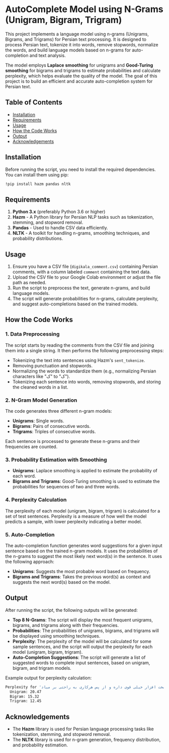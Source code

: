 # AutoComplete Model using N-Grams (Unigram, Bigram, Trigram)

This project implements a language model using n-grams (Unigrams, Bigrams, and Trigrams) for Persian text processing. It is designed to process Persian text, tokenize it into words, remove stopwords, normalize the words, and build language models based on n-grams for auto-completion and text analysis.

The model employs **Laplace smoothing** for unigrams and **Good-Turing smoothing** for bigrams and trigrams to estimate probabilities and calculate perplexity, which helps evaluate the quality of the model. The goal of this project is to build an efficient and accurate auto-completion system for Persian text.

## Table of Contents
- [Installation](#installation)
- [Requirements](#requirements)
- [Usage](#usage)
- [How the Code Works](#how-the-code-works)
- [Output](#output)
- [Acknowledgements](#Acknowledgements)

## Installation

Before running the script, you need to install the required dependencies. You can install them using pip:

```bash
!pip install hazm pandas nltk
```

## Requirements

1. **Python 3.x** (preferably Python 3.6 or higher)
2. **Hazm** - A Python library for Persian NLP tasks such as tokenization, stemming, and stopword removal.
3. **Pandas** - Used to handle CSV data efficiently.
4. **NLTK** - A toolkit for handling n-grams, smoothing techniques, and probability distributions.

## Usage

1. Ensure you have a CSV file (`digikala_comment.csv`) containing Persian comments, with a column labeled `comment` containing the text data.
2. Upload the CSV file to your Google Colab environment or adjust the file path as needed.
3. Run the script to preprocess the text, generate n-grams, and build language models.
4. The script will generate probabilities for n-grams, calculate perplexity, and suggest auto-completions based on the trained models.


## How the Code Works

### 1. **Data Preprocessing**
The script starts by reading the comments from the CSV file and joining them into a single string. It then performs the following preprocessing steps:

- Tokenizing the text into sentences using Hazm's `sent_tokenize`.
- Removing punctuation and stopwords.
- Normalizing the words to standardize them (e.g., normalizing Persian characters like "ک" to "ک").
- Tokenizing each sentence into words, removing stopwords, and storing the cleaned words in a list.

### 2. **N-Gram Model Generation**
The code generates three different n-gram models:
- **Unigrams**: Single words.
- **Bigrams**: Pairs of consecutive words.
- **Trigrams**: Triples of consecutive words.

Each sentence is processed to generate these n-grams and their frequencies are counted.

### 3. **Probability Estimation with Smoothing**
- **Unigrams**: Laplace smoothing is applied to estimate the probability of each word.
- **Bigrams and Trigrams**: Good-Turing smoothing is used to estimate the probabilities for sequences of two and three words.

### 4. **Perplexity Calculation**
The perplexity of each model (unigram, bigram, trigram) is calculated for a set of test sentences. Perplexity is a measure of how well the model predicts a sample, with lower perplexity indicating a better model.

### 5. **Auto-Completion**
The auto-completion function generates word suggestions for a given input sentence based on the trained n-gram models. It uses the probabilities of the n-grams to suggest the most likely next word(s) in the sentence. It uses the following approach:
- **Unigrams**: Suggests the most probable word based on frequency.
- **Bigrams and Trigrams**: Takes the previous word(s) as context and suggests the next word(s) based on the model.

## Output

After running the script, the following outputs will be generated:

- **Top 8 N-Grams**: The script will display the most frequent unigrams, bigrams, and trigrams along with their frequencies.
- **Probabilities**: The probabilities of unigrams, bigrams, and trigrams will be displayed using smoothing techniques.
- **Perplexity**: The perplexity of the model will be calculated for some sample sentences, and the script will output the perplexity for each model (unigram, bigram, trigram).
- **Auto-Completion Suggestions**: The script will generate a list of suggested words to complete input sentences, based on unigram, bigram, and trigram models.

Example output for perplexity calculation:

```bash
Perplexity for 'این لپ تاپ سخت افزار خیلی قوی داره و از پس هرکاری به راحتی بر میاد':
  Unigram: 20.47
  Bigram: 15.32
  Trigram: 12.45
```




## Acknowledgements

- The **Hazm** library is used for Persian language processing tasks like tokenization, stemming, and stopword removal.
- The **NLTK** library is used for n-gram generation, frequency distribution, and probability estimation.
```
